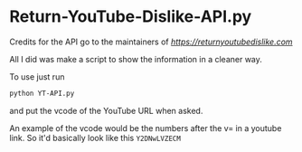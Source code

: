 # Return-YouTube-Dislike-API.py

Credits for the API go to the maintainers of *https://returnyoutubedislike.com*

All I did was make a script to show the information in a cleaner way.


To use just run

```bash
python YT-API.py
```
and put the vcode of the YouTube URL when asked.

An example of the vcode would be the numbers after the v= in a youtube link. So it'd basically look like this `Y2DNwLVZECM`
